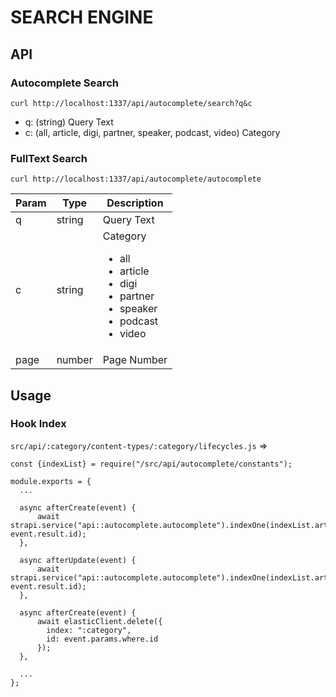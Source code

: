 # SEARCH ENGINE

## API

### Autocomplete Search

`curl http://localhost:1337/api/autocomplete/search?q&c`
- q: (string) Query Text
- c: (all, article, digi, partner, speaker, podcast, video) Category

### FullText Search

`curl http://localhost:1337/api/autocomplete/autocomplete`
<table>
<thead>
<tr>
<th>Param</th>
<th>Type</th>
<th>Description</th>
</tr>
</thead>
<tr>
<td>q</td>
<td>string</td>
<td>Query Text</td>
</tr>
<tr>
<td>c</td>
<td>string</td>
<td>
Category
<ul>
<li>all</li>
<li>article</li>
<li>digi</li>
<li>partner</li>
<li>speaker</li>
<li>podcast</li>
<li>video</li>
</ul>
</td>
</tr>
<tr>
<td>page</td>
<td>number</td>
<td>Page Number</td>
</tr>
</table>


## Usage
### Hook Index
`src/api/:category/content-types/:category/lifecycles.js`
=>
```
const {indexList} = require("/src/api/autocomplete/constants");

module.exports = {
  ...
  
  async afterCreate(event) {
      await strapi.service("api::autocomplete.autocomplete").indexOne(indexList.article, event.result.id);
  },
  
  async afterUpdate(event) {
      await strapi.service("api::autocomplete.autocomplete").indexOne(indexList.article, event.result.id);
  },
  
  async afterCreate(event) {
      await elasticClient.delete({
        index: ":category",
        id: event.params.where.id
      });
  },
  
  ...
};
```
